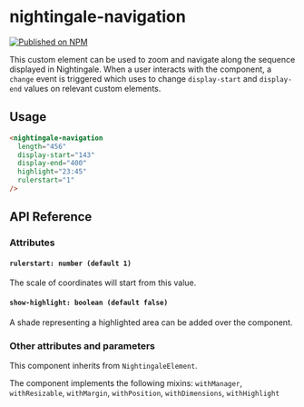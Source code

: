 # nightingale-navigation

[![Published on NPM](https://img.shields.io/npm/v/nightingale-navigation.svg)](https://www.npmjs.com/package/nightingale-navigation)

This custom element can be used to zoom and navigate along the sequence displayed in Nightingale. When a user interacts with the component, a `change` event is triggered which <nightingale-manager> uses to change `display-start` and `display-end` values on relevant custom elements.

## Usage

```html
<nightingale-navigation
  length="456"
  display-start="143"
  display-end="400"
  highlight="23:45"
  rulerstart="1"
/>
```

## API Reference

### Attributes

#### `rulerstart: number (default 1)`

The scale of coordinates will start from this value.

#### `show-highlight: boolean (default false)`

A shade representing a highlighted area can be added over the component.

### Other attributes and parameters

This component inherits from `NightingaleElement`.

The component implements the following mixins: `withManager`, `withResizable`, `withMargin`, `withPosition`, `withDimensions`, `withHighlight`
